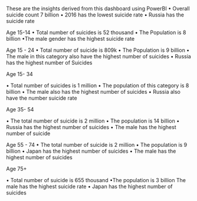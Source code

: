 These are the insights derived from this dashboard using PowerBI
 • Overall suicide count 7 billion
• 2016 has the lowest suicide rate
• Russia has the suicide rate

Age 15-14
• Total number of suicides is 52 thousand
• The Population is 8 billion
•The male gender has the highest suicide rate 

Age 15 - 24
• Total number of suicide is 809k
• The Population is 9 billion
• The male in this category also have the highest number of suicides
• Russia has the highest number of Suicides

Age 15-  34

• Total number of suicides is 1 million
• The population of this category is 8 billion
• The male also has the highest number of suicides
• Russia also have the number suicide rate

   Age 35- 54

• The total number of suicide is 2 million
• The population is 14 billion
• Russia has the highest number of suicides
• The male has the highest number of suicide
 
  Age 55 - 74
• The total number of suicide is 2 million
• The population is 9 billion
• Japan has the highest number of suicides
• The male has the highest number of suicides

   Age 75+
 
• Total number of suicide is 655 thousand
•The population is 3 billion
The male has the highest suicide rate
• Japan has the highest number of suicides


 
